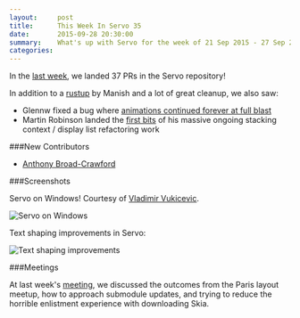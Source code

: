 ```yaml
---
layout:     post
title:      This Week In Servo 35
date:       2015-09-28 20:30:00
summary:    What's up with Servo for the week of 21 Sep 2015 - 27 Sep 2015
categories:
---
```


In the [last week](https://github.com/servo/servo/pulls?q=is%3Apr+is%3Amerged+closed%3A2015-09-21..2015-09-27),
we landed 37 PRs in the Servo repository!

In addition to a [rustup](https://github.com/servo/servo/pull/7697) by Manish and a lot of great cleanup, we also saw:

- Glennw fixed a bug where [animations continued forever at full blast](https://github.com/servo/servo/pull/7724)
- Martin Robinson landed the [first bits](https://github.com/servo/servo/pull/7710) of his massive ongoing
stacking context / display list refactoring work

###New Contributors

 - [Anthony Broad-Crawford](https://github.com/AnthonyBroadCrawford)

###Screenshots

Servo on Windows! Courtesy of [Vladimir Vukicevic](http://github.com/vvuk).

![Servo on Windows](http://i.imgur.com/cSWPKTy.jpg)

Text shaping improvements in Servo:

![Text shaping improvements](https://pbs.twimg.com/media/CQA13jpVAAA9QHr.png:large)

###Meetings

At last week's [meeting](https://github.com/servo/servo/wiki/Meeting-2015-09-21), we discussed the outcomes from
the Paris layout meetup, how to approach submodule updates, and trying to reduce the horrible enlistment experience
with downloading Skia.
